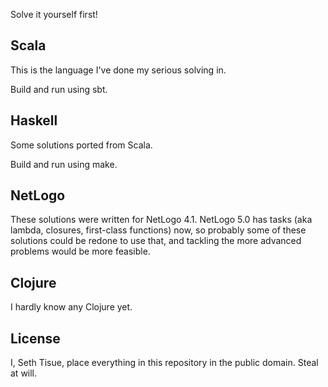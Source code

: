 Solve it yourself first!

## Scala

This is the language I've done my serious solving in.

Build and run using sbt.

## Haskell

Some solutions ported from Scala.

Build and run using make.

## NetLogo

These solutions were written for NetLogo 4.1.  NetLogo 5.0 has tasks (aka lambda, closures, first-class functions) now, so probably some of these solutions could be redone to use that, and tackling the more advanced problems would be more feasible.

## Clojure

I hardly know any Clojure yet.

## License

I, Seth Tisue, place everything in this repository in the public domain. Steal at will.

